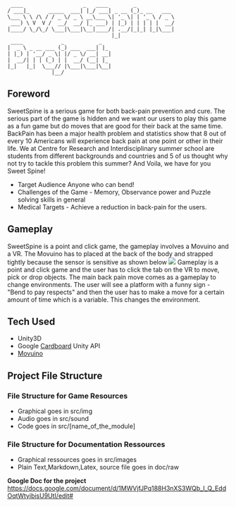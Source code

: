 	
	 ____                   _   ____        _            
	/ ___|_      _____  ___| |_/ ___| _ __ (_)_ __   ___ 
	\___ \ \ /\ / / _ \/ _ \ __\___ \| '_ \| | '_ \ / _ \
	 ___) \ V  V /  __/  __/ |_ ___) | |_) | | | | |  __/
	|____/ \_/\_/ \___|\___|\__|____/| .__/|_|_| |_|\___|
	                                 |_|                 
	 ____            _           _   
	|  _ \ _ __ ___ (_) ___  ___| |_ 
	| |_) | '__/ _ \| |/ _ \/ __| __|
	|  __/| | | (_) | |  __/ (__| |_ 
	|_|   |_|  \___// |\___|\___|\__|
	              |__/    
 

## Foreword

SweetSpine is a serious game for both back-pain prevention and cure. The serious part of the game is hidden and we want our users to play this game as a fun game but do moves that are good for their back at the same time.
BackPain has been a major health problem and statistics show that 8 out of every 10 Americans will experience back pain at one point or other in their life. We at Centre for Research and Interdisciplinary summer school are students from different backgrounds and countries and 5 of us thought why not try to tackle this problem this summer? And Voila, we have for you
Sweet Spine!

* Target Audience Anyone who can bend!
* Challenges of the Game -  Memory, Observance power and Puzzle solving skills in general
* Medical Targets - Achieve a reduction in back-pain for the users.

## Gameplay

SweetSpine is a point and click game, the gameplay involves a Movuino and a VR. The Movuino has to placed at the back of the body and strapped tightly because the sensor is sensitive as shown below
![]({{site.baseurl}}//Movuino.jpg)
Gameplay is a point and click game and the user has to click the tab on the VR to move, pick or drop objects. The main back pain move comes as a gameplay to change environments. The user will see a platform with a funny sign - "Bend to pay respects" and then the user has to make a move for a certain amount of time which is a variable. This changes the environment.

## Tech Used 

* Unity3D
* Google [Cardboard](https://vr.google.com/cardboard/) Unity API
* [Movuino](https://hackaday.io/project/12591-movuino)
 
## Project File Structure

### File Structure for Game Resources

 * Graphical goes in src/img
 * Audio goes in src/sound
 * Code goes in src/[name_of_the_module] 

### File Structure for Documentation Ressources

 * Graphical ressources goes in src/images
 * Plain Text,Markdown,Latex, source file goes in doc/raw

**Google Doc for the project**
https://docs.google.com/document/d/1MWVjfJPq188H3nXS3WQb_I_Q_EddOqtWtyibisU9UtI/edit#









